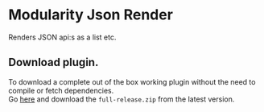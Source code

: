# Modularity Json Render

Renders JSON api:s as a list etc.


## Download plugin.
To download a complete out of the box working plugin without the need to compile or fetch dependencies.  
Go [here](https://github.com/helsingborg-stad/modularity-json-render/releases) and download the `full-release.zip` from the latest version.  